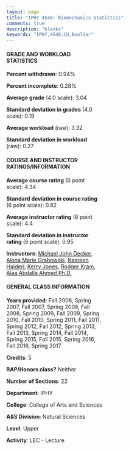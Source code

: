 ```yaml
---
layout: page
title: "IPHY 4540: Biomechanics Statistics"
comments: true
description: "blanks"
keywords: "IPHY,4540,CU,Boulder"
---
```

<head>
<script src="https://ajax.googleapis.com/ajax/libs/jquery/2.1.3/jquery.min.js"></script>
<script src="https://dl.dropboxusercontent.com/s/pc42nxpaw1ea4o9/highcharts.js?dl=0"></script>
<!-- <script src="../assets/js/highcharts.js"></script> -->
<style type="text/css">@font-face {
	font-family: "Bebas Neue";
	src: url(https://www.filehosting.org/file/details/544349/BebasNeue Regular.otf) format("opentype");
	}
	h1.Bebas { 
		font-family: "Bebas Neue", Verdana, Tahoma;
	}
</style>
</head>
<body>
	<div id="container" style="float: right; width: 45%; height: 88%; margin-left: 2.5%; margin-right: 2.5%;"></div>
	<script language="JavaScript">
		$(document).ready(function() {
		var chart = {type: 'column'};
		var title = {text: 'Grade Distribution'};
		var xAxis = {categories: ['A','B','C','D','F'],crosshair: true};
		var yAxis = {min: 0,title: {text: 'Percentage'}};
		var tooltip = {headerFormat: '<center><b><span style="font-size:20px">{point.key}</span></b></center>',
		               pointFormat: '<td style="padding:0"><b>{point.y:.1f}%</b></td>',
		               footerFormat: '</table>',shared: true,useHTML: true};
		var plotOptions = {column: {pointPadding: 0.0,borderWidth: 0}};  
		var credits = {enabled: false};var series= [{name: 'Percent',data: [27.67,55.33,13.47,2.8,0.73,]}];
		var json = {};
		json.chart = chart;
		json.title = title;
		json.tooltip = tooltip;
		json.xAxis = xAxis;
		json.yAxis = yAxis;  
		json.series = series;
		json.plotOptions = plotOptions;  
		json.credits = credits;
		$('#container').highcharts(json);
	});
	</script>
</body>
			   
#### GRADE AND WORKLOAD STATISTICS

**Percent withdrawn**: 0.94%

**Percent incomplete**: 0.28%

**Average grade** (4.0 scale): 3.04

**Standard deviation in grades** (4.0 scale): 0.19

**Average workload** (raw): 3.32

**Standard deviation in workload** (raw): 0.27

#### COURSE AND INSTRUCTOR RATINGS/INFORMATION

**Average course rating** (6 point scale): 4.34

**Standard deviation in course rating** (6 point scale): 0.82

**Average instructor rating** (6 point scale): 4.4

**Standard deviation in instructor rating** (6 point scale): 0.95

**Instructors**: <a href='../../instructors/Michael_John_Decker'>Michael John Decker</a>, <a href='../../instructors/Alena_Marie_Grabowski'>Alena Marie Grabowski</a>, <a href='../../instructors/Nasreen_Haideri'>Nasreen Haideri</a>, <a href='../../instructors/Kerry_Jones'>Kerry Jones</a>, <a href='../../instructors/Rodger_Kram'>Rodger Kram</a>, <a href='../../instructors/Alaa_Abdalla_Ahmed_Ph.D.'>Alaa Abdalla Ahmed Ph.D.</a>

#### GENERAL CLASS INFORMATION

**Years provided**: Fall 2006, Spring 2007, Fall 2007, Spring 2008, Fall 2008, Spring 2009, Fall 2009, Spring 2010, Fall 2010, Spring 2011, Fall 2011, Spring 2012, Fall 2012, Spring 2013, Fall 2013, Spring 2014, Fall 2014, Spring 2015, Fall 2015, Spring 2016, Fall 2016, Spring 2017

**Credits**: 5

**RAP/Honors class?** Neither

**Number of Sections**: 22

**Department**: IPHY

**College**: College of Arts and Sciences

**A&S Division**: Natural Sciences

**Level**: Upper

**Activity**: LEC - Lecture
